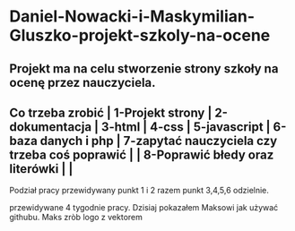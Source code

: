 # Daniel-Nowacki-i-Maskymilian-Gluszko-projekt-szkoly-na-ocene
Projekt ma na celu stworzenie strony szkoły na ocenę przez nauczyciela.
-----------------------------------------------------------------------
Co trzeba zrobić                                                      |
1-Projekt strony                                                      |
2-dokumentacja                                                        |
3-html                                                                |
4-css                                                                 |
5-javascript                                                          |
6-baza danych i php                                                   |
7-zapytać nauczyciela czy trzeba coś poprawić                         |                                    |
8-Poprawić błedy oraz literówki                                       |
                                                                      |
-----------------------------------------------------------------------
Podział pracy przewidywany
punkt 1 i 2 razem
punkt 3,4,5,6 odzielnie.

przewidywane 4 tygodnie pracy.
Dzisiaj pokazałem Maksowi jak używać githubu.
Maks zròb logo z vektorem 
